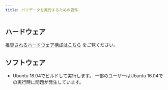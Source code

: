 ```yaml
---
title: バリデータを実行するための要件
---
```


## ハードウェア

[推奨されるハードウェア構成はこちら](../../running-validator/validator-reqs.md) をご覧ください。

## ソフトウェア

- Ubuntu 18.04でビルドして実行します。 一部のユーザーはUbuntu 16.04での実行時に問題が発生しています。
